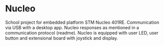 # Nucleo
School project for embedded platform STM Nucleo 401RE. Communication via USB with a desktop app. Nucleo responses as mentioned in a communication protocol (readme). Nucleo is equipped with user LED, user button and extensional board with joystick and display.
